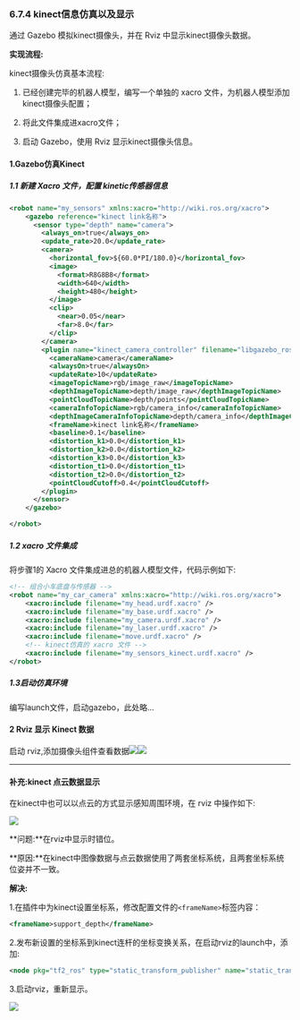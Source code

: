 ### 6.7.4 kinect信息仿真以及显示

通过 Gazebo 模拟kinect摄像头，并在 Rviz 中显示kinect摄像头数据。

**实现流程:**

kinect摄像头仿真基本流程:

1. 已经创建完毕的机器人模型，编写一个单独的 xacro 文件，为机器人模型添加kinect摄像头配置；

2. 将此文件集成进xacro文件；

3. 启动 Gazebo，使用 Rviz 显示kinect摄像头信息。

#### 1.Gazebo仿真Kinect

##### 1.1 新建 Xacro 文件，配置 kinetic传感器信息

```xml
<robot name="my_sensors" xmlns:xacro="http://wiki.ros.org/xacro">
    <gazebo reference="kinect link名称">  
      <sensor type="depth" name="camera">
        <always_on>true</always_on>
        <update_rate>20.0</update_rate>
        <camera>
          <horizontal_fov>${60.0*PI/180.0}</horizontal_fov>
          <image>
            <format>R8G8B8</format>
            <width>640</width>
            <height>480</height>
          </image>
          <clip>
            <near>0.05</near>
            <far>8.0</far>
          </clip>
        </camera>
        <plugin name="kinect_camera_controller" filename="libgazebo_ros_openni_kinect.so">
          <cameraName>camera</cameraName>
          <alwaysOn>true</alwaysOn>
          <updateRate>10</updateRate>
          <imageTopicName>rgb/image_raw</imageTopicName>
          <depthImageTopicName>depth/image_raw</depthImageTopicName>
          <pointCloudTopicName>depth/points</pointCloudTopicName>
          <cameraInfoTopicName>rgb/camera_info</cameraInfoTopicName>
          <depthImageCameraInfoTopicName>depth/camera_info</depthImageCameraInfoTopicName>
          <frameName>kinect link名称</frameName>
          <baseline>0.1</baseline>
          <distortion_k1>0.0</distortion_k1>
          <distortion_k2>0.0</distortion_k2>
          <distortion_k3>0.0</distortion_k3>
          <distortion_t1>0.0</distortion_t1>
          <distortion_t2>0.0</distortion_t2>
          <pointCloudCutoff>0.4</pointCloudCutoff>
        </plugin>
      </sensor>
    </gazebo>

</robot>
```

##### 1.2 xacro 文件集成

将步骤1的 Xacro 文件集成进总的机器人模型文件，代码示例如下:

```xml
<!-- 组合小车底盘与传感器 -->
<robot name="my_car_camera" xmlns:xacro="http://wiki.ros.org/xacro">
    <xacro:include filename="my_head.urdf.xacro" />
    <xacro:include filename="my_base.urdf.xacro" />
    <xacro:include filename="my_camera.urdf.xacro" />
    <xacro:include filename="my_laser.urdf.xacro" />
    <xacro:include filename="move.urdf.xacro" />
    <!-- kinect仿真的 xacro 文件 -->
    <xacro:include filename="my_sensors_kinect.urdf.xacro" />
</robot>
```

##### 1.3启动仿真环境

编写launch文件，启动gazebo，此处略...

#### 2 Rviz 显示 Kinect 数据

启动 rviz,添加摄像头组件查看数据![](/assets/kinect摄像头.PNG)![](/assets/16_kinect仿真.png)

---

#### **补充:kinect 点云数据显示**

在kinect中也可以以点云的方式显示感知周围环境，在 rviz 中操作如下:

![](/assets/点云数据_默认.PNG)

**问题:**在rviz中显示时错位。

**原因:**在kinect中图像数据与点云数据使用了两套坐标系统，且两套坐标系统位姿并不一致。

**解决:**

1.在插件中为kinect设置坐标系，修改配置文件的`<frameName>`标签内容：

```xml
<frameName>support_depth</frameName>
```

2.发布新设置的坐标系到kinect连杆的坐标变换关系，在启动rviz的launch中，添加:

```xml
<node pkg="tf2_ros" type="static_transform_publisher" name="static_transform_publisher" args="0 0 0 -1.57 0 -1.57 /support /support_depth" />
```

3.启动rviz，重新显示。

![](/assets/点云数据_修正.PNG)

